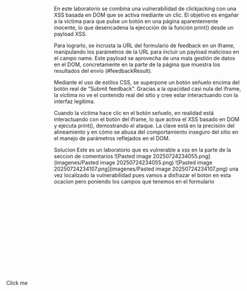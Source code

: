En este laboratorio se combina una vulnerabilidad de clickjacking con una XSS basada en DOM que se activa mediante un clic. El objetivo es engañar a la víctima para que pulse un botón en una página aparentemente inocente, lo que desencadena la ejecución de la función print() desde un payload XSS.

Para lograrlo, se incrusta la URL del formulario de feedback en un iframe, manipulando los parámetros de la URL para incluir un payload malicioso en el campo name. Este payload se aprovecha de una mala gestión de datos en el DOM, concretamente en la parte de la página que muestra los resultados del envío (#feedbackResult).

Mediante el uso de estilos CSS, se superpone un botón señuelo encima del botón real de “Submit feedback”. Gracias a la opacidad casi nula del iframe, la víctima no ve el contenido real del sitio y cree estar interactuando con la interfaz legítima.

Cuando la víctima hace clic en el botón señuelo, en realidad está interactuando con el botón del iframe, lo que activa el XSS basado en DOM y ejecuta print(), demostrando el ataque. La clave está en la precisión del alineamiento y en cómo se abusa del comportamiento inseguro del sitio en el manejo de parámetros reflejados en el DOM.

Solucion
Este es un laboratorio que es vulnerable a xss en la parte de la seccion de comentarios
![Pasted image 20250724234055.png](imagenes/Pasted image 20250724234055.png)
![Pasted image 20250724234107.png](imagenes/Pasted image 20250724234107.png)
una vez localizado la vulnerabilidad pues vamos a disfrazar el boton en esta ocacion pero poniendo los campos que tenemos en el formulario
<style>
	iframe {
        position:relative;
        width: 500px;
        height: 1000px;
        opacity: 0.0001;
    }
    div {
        position:absolute;
        top: 800px;
        left: 100px;
    }
</style>
<div>Click me</div>
<iframe
src="https://0a08007d0492094f80d66c3e00dd006d.web-security-academy.net/feedback?name=<img src=1 onerror=print()>&email=hacker@attacker-website.com&subject=test&message=test#feedbackResult"></iframe>

